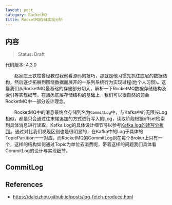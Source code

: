 ```yaml
---
layout: post
category: RocketMQ
title: RocketMQ存储实现分析
---
```


## 内容 
>Status: Draft

  代码版本: 4.3.0

　　赵家庄王铁柱曾经教过我他看源码的技巧，那就是他习惯先抓住底层的数据结构，然后逐步拓展到围绕数据而展开的一系列系统行为实现过程(他个人习惯)。这篇我们从RocketMQ最基础的存储部分切入，解析一下RocketMQ数据存储结构及索引等实现细节，在熟悉底层存储结构的基础上，我们可以很自然的领会RocketMQ中一部分设计理念。

　　RocketMQ中的消息最终会存储到名为`CommitLog`中，与Kafka中的无限长Log相似，都是只会通过往末尾追加的方式进行写入的Log，读取阶段根据offset检索到具体消息进行读取，Kafka Log的具体设计细节可以参考[Kafka log的读写分析[1]](https://daleizhou.github.io/posts/log-fetch-produce.html)。通过对比我们发现区别也是很明显的，在Kafka中的Log于具体的TopicPartition一一对应，而RocketMQ的CommitLog则在每个Broker上只有一个，这样的结构如何通过Topic为单位去消费呢，带着这样的问题我们具体看CommitLog的设计与实现细节。

## <a id="CommitLog">CommitLog</a>



## <a id="references">References</a>

* https://daleizhou.github.io/posts/log-fetch-produce.html
